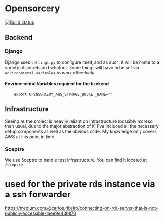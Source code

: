 # Opensorcery
[![Build Status](https://travis-ci.org/JohnVonNeumann/opensorcery.svg?branch=master)](https://travis-ci.org/JohnVonNeumann/opensorcery)
## Backend

### Django
Django uses `settings.py` to configure itself, and as such, it will be home to a variety of secrets and whatnot. Some things will have to be set via `environmental variables` to work effectively. 

#### Envrionmental Variables required for the backend

        export OPENSORCERY_AWS_STORAGE_BUCKET_NAME=""

## Infrastructure
Seeing as the project is heavily reliant on Infrastructure (possibly moreso than usual, due to the major abstraction of it) I've included all the necessary setup components as well as the obvious code. My knowledge only covers AWS at this point in time.
### Sceptre
We use Sceptre to handle test infrastructure. You can find it located at `/sceptre`

# used for the private rds instance via a ssh forwarder
https://medium.com/@carlos.ribeiro/connecting-on-rds-server-that-is-not-publicly-accessible-1aee9e43b870

